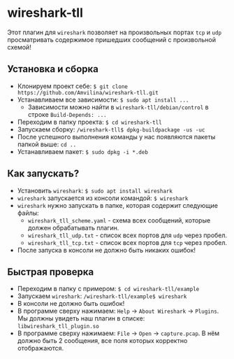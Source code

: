 # wireshark-tll

Этот плагин для `wireshark` позволяет на произвольных портах `tcp` и `udp` просматривать содержимое пришедших сообщений с произвольной схемой!

## Установка и сборка

- Клонируем проект себе: `$ git clone https://github.com/Amvilina/wireshark-tll.git`
- Устанавливаем все зависимости: `$ sudo apt install ...`
  - Зависимости можно найти в `wireshark-tll/debian/control` в строке `Build-Depends: ...`
- Переходим в папку проекта: `$ cd wireshark-tll`
- Запускаем сборку: `/wireshark-tll$ dpkg-buildpackage -us -uc`
- После успешного выполнения команды у нас появляются пакеты папкой выше: `cd ..`
- Устанавливаем пакет: `$ sudo dpkg -i *.deb`

## Как запускать?

- Установить `wireshark`: `$ sudo apt install wireshark`
- `wireshark` запускается из консоли командой: `$ wireshark`
- `wireshark` нужно запускать в папке, которая содержит следующие файлы:
  - `wireshark_tll_scheme.yaml` - схема всех сообщений, которые должен обрабатывать плагин.
  - `wireshark_tll_udp.txt` - список всех портов для `udp` через пробел.
  - `wireshark_tll_tcp.txt` - список всех портов для `tcp` через пробел.
- После запуска в консоли не должно быть никаких ошибок!

## Быстрая проверка

- Переходим в папку с примером: `$ cd wireshark-tll/example`
- Запускаем `wireshark`: `/wireshark-tll/example$ wireshark`
- В консоли не должно быть ошибок!
- В программе сверху нажимаем: `Help` -> `About Wireshark` -> `Plugins`. Мы должны увидеть наш плагин в списке: `libwireshark_tll_plugin.so`
- В программе сверху нажимаем: `File` -> `Open` -> `capture.pcap`. В нём должно быть 2 сообщения, все поля которых корректно отображаются.

